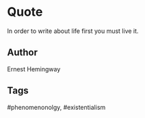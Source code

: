 # Quote

In order to write about life first you must live it.

## Author

Ernest Hemingway

## Tags

#phenomenonolgy, #existentialism
